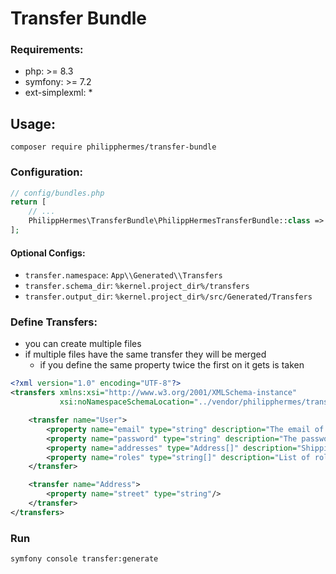 # Transfer Bundle

### Requirements:
* php: >= 8.3
* symfony: >= 7.2
* ext-simplexml: *

## Usage:

```shell
composer require philipphermes/transfer-bundle
```

### Configuration:

```php
// config/bundles.php
return [
    // ...
    PhilippHermes\TransferBundle\PhilippHermesTransferBundle::class => ['all' => true],
];
```

#### Optional Configs:
* `transfer.namespace`: `App\\Generated\\Transfers`
* `transfer.schema_dir`: `%kernel.project_dir%/transfers`
* `transfer.output_dir`: `%kernel.project_dir%/src/Generated/Transfers`

### Define Transfers:
* you can create multiple files
* if multiple files have the same transfer they will be merged
  * if you define the same property twice the first on it gets is taken

```xml
<?xml version="1.0" encoding="UTF-8"?>
<transfers xmlns:xsi="http://www.w3.org/2001/XMLSchema-instance"
           xsi:noNamespaceSchemaLocation="../vendor/philipphermes/transfer-bundle/src/Resources/schema/transfer.xsd">

    <transfer name="User">
        <property name="email" type="string" description="The email of the user"/>
        <property name="password" type="string" description="The password of the user"/>
        <property name="addresses" type="Address[]" description="Shipping addresses" singular="address" isNullable="true"/>
        <property name="roles" type="string[]" description="List of roles" isNullable="false"/>
    </transfer>

    <transfer name="Address">
        <property name="street" type="string"/>
    </transfer>
</transfers>
```
### Run
```shell
symfony console transfer:generate
```
